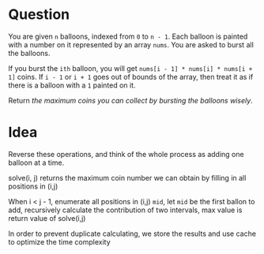 # Question

You are given `n` balloons, indexed from `0` to `n - 1`. Each balloon is painted with a number on it represented by an array `nums`. You are asked to burst all the balloons.

If you burst the `ith` balloon, you will get `nums[i - 1] * nums[i] * nums[i + 1]` coins. If `i - 1` or `i + 1` goes out of bounds of the array, then treat it as if there is a balloon with a `1` painted on it.

Return *the maximum coins you can collect by bursting the balloons wisely*.

# Idea

Reverse these operations, and think of the whole process as adding one balloon at a time.

solve(i, j) returns the maximum coin number we can obtain by filling in all positions in (i,j)

When i < j - 1, enumerate all positions in (i,j) `mid`, let `mid` be the first ballon to add, recursively calculate the contribution of two intervals, max value is return value of solve(i,j)

In order to prevent duplicate calculating, we store the results and use cache to optimize the time complexity
